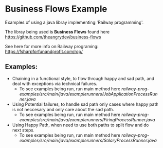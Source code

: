 # Business Flows Example

Examples of using a java libray implementing 'Railway programming'.

The libray being used is **Business Flows** found here https://github.com/theangrydev/business-flows

See here for more info on Railway programing: https://fsharpforfunandprofit.com/rop/

## Examples:

- Chaining in a functional style, to flow through happy and sad path, and deal with exceptions via technical failures.
  - To see examples being run, run main method here *railway-prog-examples/src/main/java/examplerunners/JobApplicationProcessRunner.java*
- Using Potential failures, to handle sad path only cases where happy path is not neccesary and only care about the sad path.
  - To see examples being run, run main method here *railway-prog-examples/src/main/java/examplerunners/FiringProcessRunner.java*
- Using Happy Path, when need to use both paths to split flow and do next steps.
  - To see examples being run, run main method here *railway-prog-examples/src/main/java/examplerunners/SalaryProcessRunner.java*


